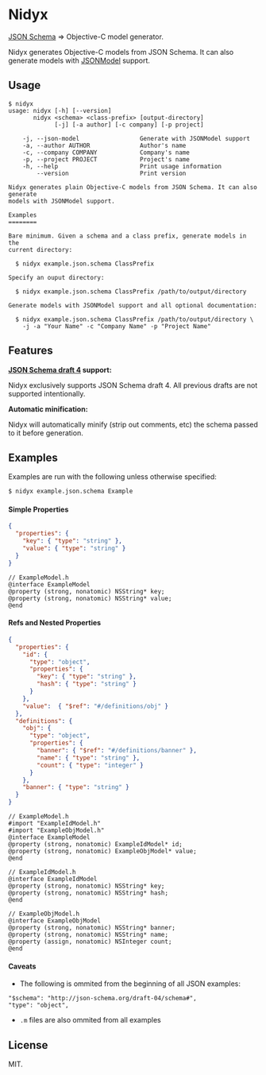 # Nidyx

[JSON Schema][JSONSchema] &#8658; Objective-C model generator.

Nidyx generates Objective-C models from JSON Schema. It can also generate
models with [JSONModel](https://github.com/icanzilb/JSONModel) support.

## Usage

```
$ nidyx
usage: nidyx [-h] [--version]
       nidyx <schema> <class-prefix> [output-directory]
             [-j] [-a author] [-c company] [-p project]

    -j, --json-model                 Generate with JSONModel support
    -a, --author AUTHOR              Author's name
    -c, --company COMPANY            Company's name
    -p, --project PROJECT            Project's name
    -h, --help                       Print usage information
        --version                    Print version

Nidyx generates plain Objective-C models from JSON Schema. It can also generate
models with JSONModel support.

Examples
========

Bare minimum. Given a schema and a class prefix, generate models in the
current directory:

  $ nidyx example.json.schema ClassPrefix

Specify an ouput directory:

  $ nidyx example.json.schema ClassPrefix /path/to/output/directory

Generate models with JSONModel support and all optional documentation:

  $ nidyx example.json.schema ClassPrefix /path/to/output/directory \
    -j -a "Your Name" -c "Company Name" -p "Project Name"

```

## Features

__[JSON Schema draft 4][JSONSchemaDraft4] support:__

Nidyx exclusively supports JSON Schema draft 4. All previous drafts are not
supported intentionally.

__Automatic minification:__

Nidyx will automatically minify (strip out comments, etc) the schema passed to
it before generation.

## Examples

Examples are run with the following unless otherwise specified:

```bash
$ nidyx example.json.schema Example
```

#### Simple Properties

```json
{
  "properties": {
    "key": { "type": "string" },
    "value": { "type": "string" }
  }
}
```

```objc
// ExampleModel.h
@interface ExampleModel
@property (strong, nonatomic) NSString* key;
@property (strong, nonatomic) NSString* value;
@end
```

#### Refs and Nested Properties

```json
{
  "properties": {
    "id": {
      "type": "object",
      "properties": {
        "key": { "type": "string" },
        "hash": { "type": "string" }
      }
    },
    "value":  { "$ref": "#/definitions/obj" }
  },
  "definitions": {
    "obj": {
      "type": "object",
      "properties": {
        "banner": { "$ref": "#/definitions/banner" },
        "name": { "type": "string" },
        "count": { "type": "integer" }
      }
    },
    "banner": { "type": "string" }
  }
}
```

```objc
// ExampleModel.h
#import "ExampleIdModel.h"
#import "ExampleObjModel.h"
@interface ExampleModel
@property (strong, nonatomic) ExampleIdModel* id;
@property (strong, nonatomic) ExampleObjModel* value;
@end

// ExampleIdModel.h
@interface ExampleIdModel
@property (strong, nonatomic) NSString* key;
@property (strong, nonatomic) NSString* hash;
@end

// ExampleObjModel.h
@interface ExampleObjModel
@property (strong, nonatomic) NSString* banner;
@property (strong, nonatomic) NSString* name;
@property (assign, nonatomic) NSInteger count;
@end
```

#### Caveats

* The following is ommited from the beginning of all JSON examples:

```
"$schema": "http://json-schema.org/draft-04/schema#",
"type": "object",
```

* `.m` files are also ommited from all examples

## License

MIT.

[JSONSchema]: http://json-schema.org/
[JSONSchemaDraft4]: http://tools.ietf.org/html/draft-zyp-json-schema-04
